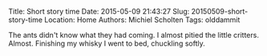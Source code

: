 Title: Short story time
Date: 2015-05-09 21:43:27
Slug: 20150509-short-story-time
Location: Home
Authors: Michiel Scholten
Tags: olddammit

The ants didn't know what they had coming. I almost pitied the little critters. Almost. Finishing my whisky I went to bed, chuckling softly.